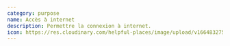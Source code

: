 ```yaml
---
category: purpose
name: Accès à internet
description: Permettre la connexion à internet.
icon: https://res.cloudinary.com/helpful-places/image/upload/v1664832758/dtpr-icons/purpose/connectivity_gzir9v.svg
---
```

